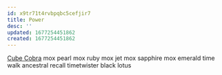 ```yaml
---
id: x9tr71t4rvbpqbc5cefjir7
title: Power
desc: ''
updated: 1677254451862
created: 1677254451862
---
```

[Cube Cobra](https://cubecobra.com/packages/browse?f=power)
mox pearl
mox ruby
mox jet
mox sapphire
mox emerald
time walk
ancestral recall
timetwister
black lotus
